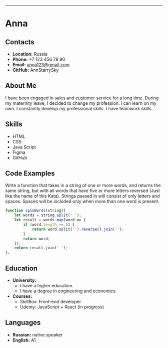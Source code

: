 
---
# Anna
## Contacts
* **Location:** Russia
* **Phone:** +7 123 456 78 90
* **Email:** anna123@gmail.com
* **GitHub:** AnnStarrySky
## About Me
I have been engaged in sales and customer service for a long time. During my maternity leave, I decided to change my profession. I can learn on my own. I constantly develop my professional skills. I have teamwork skills.
## Skills
* HTML
* CSS
* Java Script
* Figma
* GitHub
## Code Examples
Write a function that takes in a string of one or more words,
and returns the same string, but with all words that have five or more letters reversed (Just like the name of this Kata). Strings passed in will consist of only letters and spaces.
Spaces will be included only when more than one word is present.
```javascript
function spinWords(string){
    let words = string.split(' ');
    let result = words.map(word => {
        if (word.length >= 5) {
            return word.split('').reverse().join('');
        }
        return word;
    });
    return result.join(' ');
};
```
## Education
* **University:**
  * I have a higher education.
  * I have a degree in engineering and economics.
* **Courses:**
  * SkillBox: Front-end developer
  * Udemy: JavaScript + React (in progress)
## Languages
  * **Russian:** native speaker
  * **English:** А1
